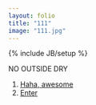 ```yaml
---
layout: folio
title: "111"
image: "111.jpg"
---
```

{% include JB/setup %}

<div class="copy">
	<p>NO OUTSIDE DRY</p>
</div>

<div class="choice">
	<ol>
		<li><a href="112.html">Haha, awesome</a></li>
		<li><a href="112.html">Enter</a></li>
	</ol>
</div>